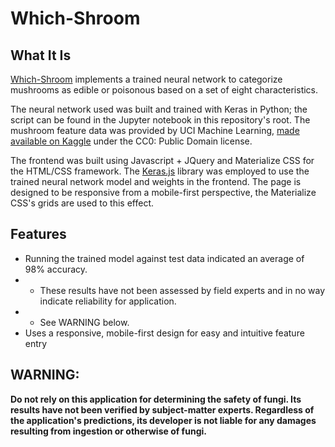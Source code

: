 # Which-Shroom

## What It Is
[Which-Shroom](https://nasanos.github.io/WhichShroom/) implements a trained neural network to categorize mushrooms as edible or poisonous based on a set of eight characteristics.

The neural network used was built and trained with Keras in Python; the script can be found in the Jupyter notebook in this repository's root. The mushroom feature data was provided by UCI Machine Learning, [made available on Kaggle](https://www.kaggle.com/uciml/mushroom-classification) under the CC0: Public Domain license.

The frontend was built using Javascript + JQuery and Materialize CSS for the HTML/CSS framework. The [Keras.js](https://github.com/transcranial/keras-js) library was employed to use the trained neural network model and weights in the frontend. The page is designed to be responsive from a mobile-first perspective, the Materialize CSS's grids are used to this effect.

## Features
* Running the trained model against test data indicated an average of 98% accuracy.
* * These results have not been assessed by field experts and in no way indicate reliability for application.
* * See WARNING below.
* Uses a responsive, mobile-first design for easy and intuitive feature entry

## WARNING:
**Do not rely on this application for determining the safety of fungi. Its results have not been verified by subject-matter experts. Regardless of the application's predictions, its developer is not liable for any damages resulting from ingestion or otherwise of fungi.**
